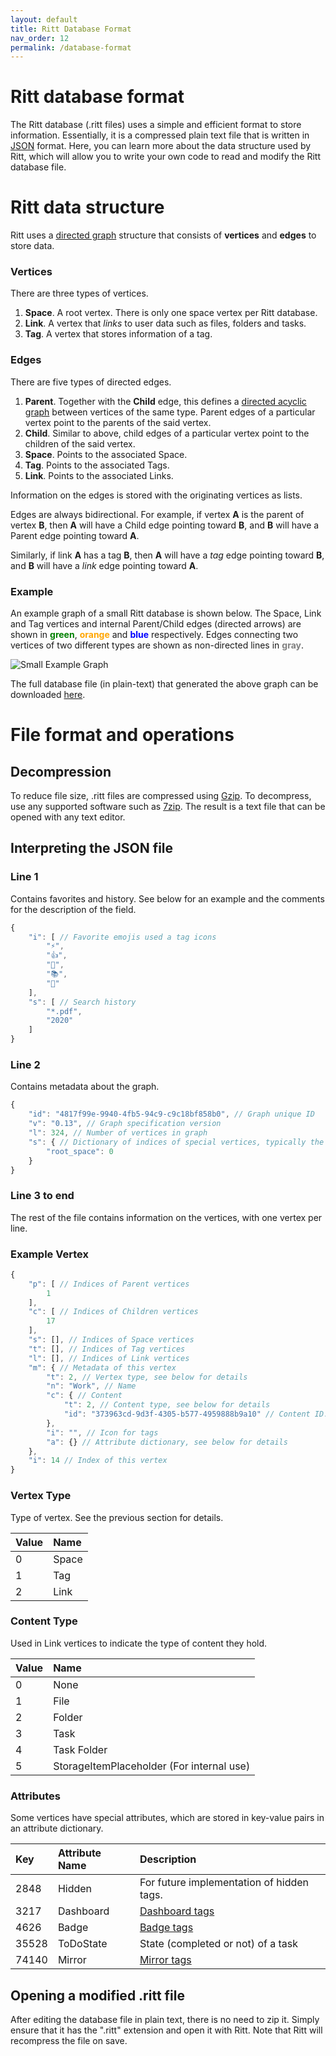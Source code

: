 ```yaml
---
layout: default
title: Ritt Database Format
nav_order: 12
permalink: /database-format
---
```


# Ritt database format
The Ritt database (.ritt files) uses a simple and efficient format to store information. Essentially, it is a compressed plain text file that is written in [JSON](https://www.json.org/) format. Here, you can learn more about the data structure used by Ritt, which will allow you to write your own code to read and modify the Ritt database file.

# Ritt data structure
Ritt uses a [directed graph](https://en.wikipedia.org/wiki/Graph_(discrete_mathematics)#Directed_graph) structure that consists of **vertices** and **edges** to store data. 

### Vertices

There are three types of vertices.
1. **Space**. A root vertex. There is only one space vertex per Ritt database.
1. **Link**. A vertex that *links* to user data such as files, folders and tasks.
1. **Tag**. A vertex that stores information of a tag.

### Edges

There are five types of directed edges.
1. **Parent**. Together with the **Child** edge, this defines a [directed acyclic graph](https://en.wikipedia.org/wiki/Directed_acyclic_graph) between vertices of the same type. Parent edges of a particular vertex point to the parents of the said vertex.
1. **Child**. Similar to above, child edges of a particular vertex point to the children of the said vertex.
1. **Space**. Points to the associated Space.
1. **Tag**. Points to the associated Tags.
1. **Link**. Points to the associated Links.

Information on the edges is stored with the originating vertices as lists. 

Edges are always bidirectional. For example, if vertex **A** is the parent of vertex **B**, then **A** will have a Child edge pointing toward **B**, and **B** will have a Parent edge pointing toward **A**.

Similarly, if link **A** has a tag **B**, then **A** will have a *tag* edge pointing toward **B**, and **B** will have a *link* edge pointing toward **A**. 

### Example

An example graph of a small Ritt database is shown below. The Space, Link and Tag vertices and internal Parent/Child edges (directed arrows) are shown in <span style="color:green">**green**</span>, <span style="color:orange">**orange**</span> and <span style="color:blue">**blue**</span> respectively. Edges connecting two vertices of two different types are shown as non-directed lines in <span style="color:gray">**gray**</span>.

![Small Example Graph](/img/Demo-Small.svg)

The full database file (in plain-text) that generated the above graph can be downloaded [here](/assets/221122_Demo_database_small.ritt).


# File format and operations

## Decompression

To reduce file size, .ritt files are compressed using [Gzip](https://www.gnu.org/software/gzip/). To decompress, use any supported software such as [7zip](https://www.7-zip.org/). The result is a text file that can be opened with any text editor.


## Interpreting the JSON file


### Line 1

Contains favorites and history. See below for an example and the comments for the description of the field.

```javascript
{
    "i": [ // Favorite emojis used a tag icons
        "⚡",
        "👍",
        "🔬",
        "📚",
        "💼"
    ],
    "s": [ // Search history
        "*.pdf",
        "2020"
    ]
}
```

### Line 2

Contains metadata about the graph.

```javascript
{
    "id": "4817f99e-9940-4fb5-94c9-c9c18bf858b0", // Graph unique ID
    "v": "0.13", // Graph specification version
    "l": 324, // Number of vertices in graph
    "s": { // Dictionary of indices of special vertices, typically the space root
        "root_space": 0
    }
}
```

### Line 3 to end

The rest of the file contains information on the vertices, with one vertex per line.

### Example Vertex

```javascript
{
    "p": [ // Indices of Parent vertices
        1
    ],
    "c": [ // Indices of Children vertices
        17
    ],
    "s": [], // Indices of Space vertices
    "t": [], // Indices of Tag vertices
    "l": [], // Indices of Link vertices
    "m": { // Metadata of this vertex
        "t": 2, // Vertex type, see below for details
        "n": "Work", // Name
        "c": { // Content
            "t": 2, // Content type, see below for details
            "id": "373963cd-9d3f-4305-b577-4959888b9a10" // Content ID. Used to identify and track Sources
        },
        "i": "", // Icon for tags
        "a": {} // Attribute dictionary, see below for details
    },
    "i": 14 // Index of this vertex
}
```

### Vertex Type

Type of vertex. See the previous section for details.

| Value | Name  |
| :---- | :---- |
| 0     | Space |
| 1     | Tag   |
| 2     | Link  |

### Content Type

Used in Link vertices to indicate the type of content they hold.

| Value | Name                                      |
| :---- | :---------------------------------------- |
| 0     | None                                      |
| 1     | File                                      |
| 2     | Folder                                    |
| 3     | Task                                      |
| 4     | Task Folder                               |
| 5     | StorageItemPlaceholder (For internal use) |

### Attributes

Some vertices have special attributes, which are stored in key-value pairs in an attribute dictionary.

| Key   | Attribute Name | Description                                        |
| :---- | :------------- | :------------------------------------------------- |
| 2848  | Hidden         | For future implementation of hidden tags.          |
| 3217  | Dashboard      | [Dashboard tags](/tags/dashboard-tags)             |
| 4626  | Badge          | [Badge tags](/tags/tag-icon-and-attributes)        |
| 35528 | ToDoState      | State (completed or not) of a task                 |
| 74140 | Mirror         | [Mirror tags](/tags/creating-a-tag-out-of-an-item) |


## Opening a modified .ritt file

After editing the database file in plain text, there is no need to zip it. Simply ensure that it has the ".ritt" extension and open it with Ritt. Note that Ritt will recompress the file on save.





